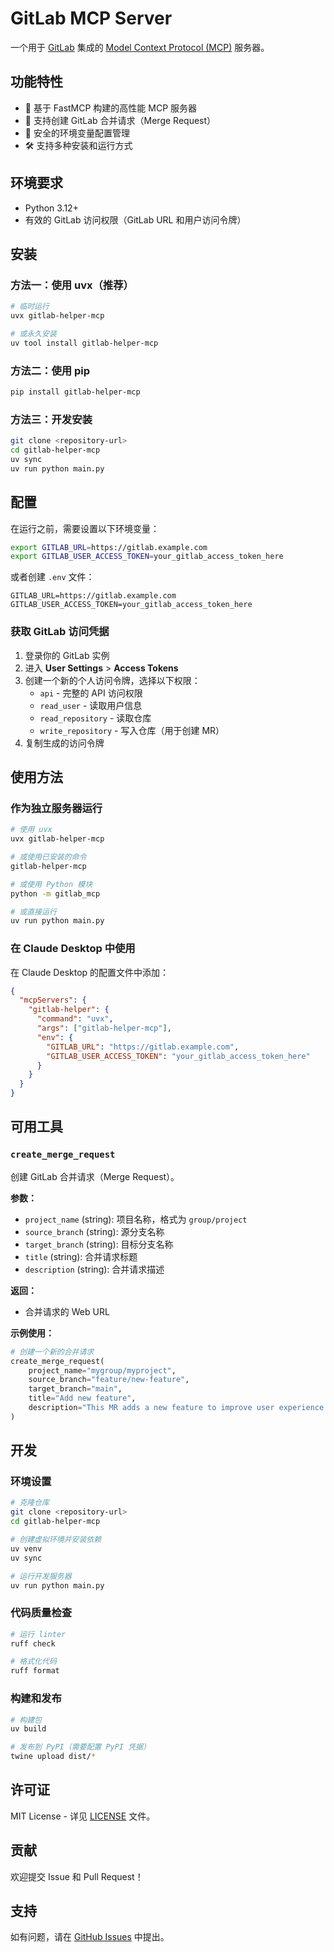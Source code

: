 # GitLab MCP Server

一个用于 [GitLab](https://gitlab.com/) 集成的 [Model Context Protocol (MCP)](https://modelcontextprotocol.io/) 服务器。

## 功能特性

- 🚀 基于 FastMCP 构建的高性能 MCP 服务器
- 🔧 支持创建 GitLab 合并请求（Merge Request）
- 🔐 安全的环境变量配置管理
- 🛠 支持多种安装和运行方式

## 环境要求

- Python 3.12+
- 有效的 GitLab 访问权限（GitLab URL 和用户访问令牌）

## 安装

### 方法一：使用 uvx（推荐）

```bash
# 临时运行
uvx gitlab-helper-mcp

# 或永久安装
uv tool install gitlab-helper-mcp
```

### 方法二：使用 pip

```bash
pip install gitlab-helper-mcp
```

### 方法三：开发安装

```bash
git clone <repository-url>
cd gitlab-helper-mcp
uv sync
uv run python main.py
```

## 配置

在运行之前，需要设置以下环境变量：

```bash
export GITLAB_URL=https://gitlab.example.com
export GITLAB_USER_ACCESS_TOKEN=your_gitlab_access_token_here
```

或者创建 `.env` 文件：

```env
GITLAB_URL=https://gitlab.example.com
GITLAB_USER_ACCESS_TOKEN=your_gitlab_access_token_here
```

### 获取 GitLab 访问凭据

1. 登录你的 GitLab 实例
2. 进入 **User Settings** > **Access Tokens**
3. 创建一个新的个人访问令牌，选择以下权限：
   - `api` - 完整的 API 访问权限
   - `read_user` - 读取用户信息
   - `read_repository` - 读取仓库
   - `write_repository` - 写入仓库（用于创建 MR）
4. 复制生成的访问令牌

## 使用方法

### 作为独立服务器运行

```bash
# 使用 uvx
uvx gitlab-helper-mcp

# 或使用已安装的命令
gitlab-helper-mcp

# 或使用 Python 模块
python -m gitlab_mcp

# 或直接运行
uv run python main.py
```

### 在 Claude Desktop 中使用

在 Claude Desktop 的配置文件中添加：

```json
{
  "mcpServers": {
    "gitlab-helper": {
      "command": "uvx",
      "args": ["gitlab-helper-mcp"],
      "env": {
        "GITLAB_URL": "https://gitlab.example.com",
        "GITLAB_USER_ACCESS_TOKEN": "your_gitlab_access_token_here"
      }
    }
  }
}
```

## 可用工具

### `create_merge_request`

创建 GitLab 合并请求（Merge Request）。

**参数：**
- `project_name` (string): 项目名称，格式为 `group/project`
- `source_branch` (string): 源分支名称
- `target_branch` (string): 目标分支名称
- `title` (string): 合并请求标题
- `description` (string): 合并请求描述

**返回：**
- 合并请求的 Web URL

**示例使用：**
```python
# 创建一个新的合并请求
create_merge_request(
    project_name="mygroup/myproject",
    source_branch="feature/new-feature",
    target_branch="main",
    title="Add new feature",
    description="This MR adds a new feature to improve user experience."
)
```

## 开发

### 环境设置

```bash
# 克隆仓库
git clone <repository-url>
cd gitlab-helper-mcp

# 创建虚拟环境并安装依赖
uv venv
uv sync

# 运行开发服务器
uv run python main.py
```

### 代码质量检查

```bash
# 运行 linter
ruff check

# 格式化代码
ruff format
```

### 构建和发布

```bash
# 构建包
uv build

# 发布到 PyPI（需要配置 PyPI 凭据）
twine upload dist/*
```

## 许可证

MIT License - 详见 [LICENSE](LICENSE) 文件。

## 贡献

欢迎提交 Issue 和 Pull Request！

## 支持

如有问题，请在 [GitHub Issues](https://github.com/philoveritas/gitlab-helper-mcp/issues) 中提出。